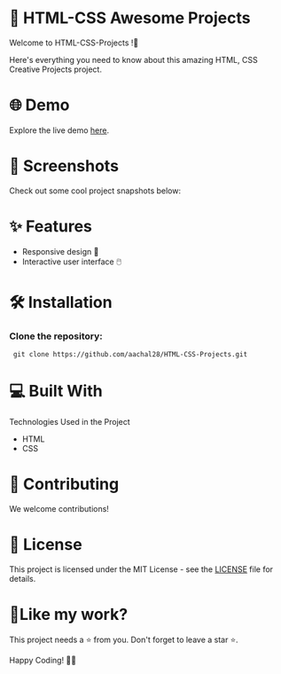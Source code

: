 # 🎨 HTML-CSS  Awesome Projects 
Welcome to HTML-CSS-Projects !🚀

Here's everything you need to know about this amazing HTML, CSS Creative Projects project.
# 🌐 Demo
Explore the live demo [here](https://aachal28.github.io/HTML-CSS-Projects/).
# 📸 Screenshots
Check out some cool project snapshots below:
# ✨ Features
- Responsive design 📱
- Interactive user interface 🖱️
# 🛠️ Installation
### Clone the repository:
` git clone https://github.com/aachal28/HTML-CSS-Projects.git`

# 💻 Built With
Technologies Used in the Project
- HTML
- CSS

# 🤝 Contributing
We welcome contributions!

# 📄 License
This project is licensed under the MIT License - see the [LICENSE](LICENSE) file for details.
# 💖Like my work?
This project needs a ⭐️ from you. Don't forget to leave a star ⭐️.


Happy Coding! 🚀✨

